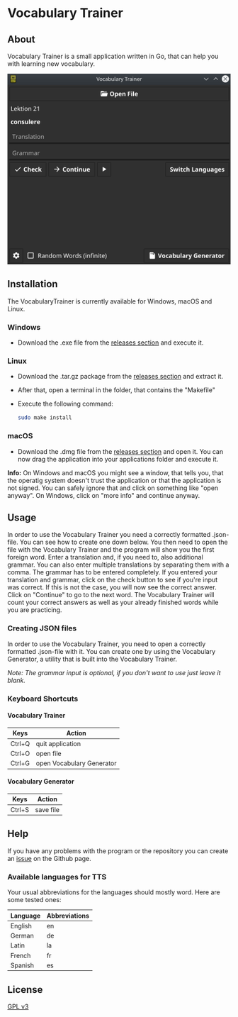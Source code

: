 # Vocabulary Trainer

## About

Vocabulary Trainer is a small application written in Go, that can help you with learning new vocabulary.

![screenshot](screenshot.png)

## Installation

The VocabularyTrainer is currently available for Windows, macOS and Linux.

### Windows

- Download the .exe file from the [releases section](https://github.com/Palexer/vocabulary-trainer/releases) and execute it.

### Linux

- Download the .tar.gz package from the [releases section](https://github.com/Palexer/vocabulary-trainer/releases) and extract it.

- After that, open a terminal in the folder, that contains the "Makefile"

- Execute the following command:
  
  ```bash
  sudo make install
  ```

### macOS

- Download the .dmg file from the [releases section](https://github.com/Palexer/vocabulary-trainer/releases) and open it. You can now drag the application into your applications folder and execute it. 

**Info:** On Windows and macOS you might see a window, that tells you, that the operatig system doesn't trust the application or that the
application is not signed. 
You can safely ignore that and click on something like "open anyway". On Windows, click on "more info" and continue anyway.

## Usage

In order to use the Vocabulary Trainer you need a correctly formatted .json-file. You can see how to create one down below.
You then need to open the file with the Vocabulary Trainer and the program will show you the first foreign word.
Enter a translation and, if you need to, also additional grammar. You can also enter multiple translations by separating them with a comma.
The grammar has to be entered completely. If you entered your translation and grammar, click on the check button to see if you're input was correct. If this is not the case, you will now see the correct answer. 
Click on "Continue" to go to the next word. The Vocabulary Trainer will count your correct answers as well as your already finished words while you are practicing.

### Creating JSON files

In order to use the Vocabulary Trainer, you need to open a correctly formatted .json-file with it.
You can create one by using the Vocabulary Generator, a utility that is built into the Vocabulary Trainer.

_Note: The grammar input is optional, if you don't want to use just leave it blank._

### Keyboard Shortcuts

#### Vocabulary Trainer
|Keys|Action|
|---|------|
|Ctrl+Q|quit application|
|Ctrl+O|open file|
|Ctrl+G|open Vocabulary Generator|


#### Vocabulary Generator
|Keys|Action|
|---|------|
|Ctrl+S|save file|

## Help

If you have any problems with the program or the repository you can create an [issue](https://github.com/Palexer/vocabulary-trainer/issues) on the Github page.

### Available languages for TTS

Your usual abbreviations for the languages should mostly word. Here are some tested ones:

|Language|Abbreviations|
|--------|-------------|
|English|en|
|German|de|
|Latin|la|
|French|fr|
|Spanish|es|

## License

[GPL v3](LICENSE)
